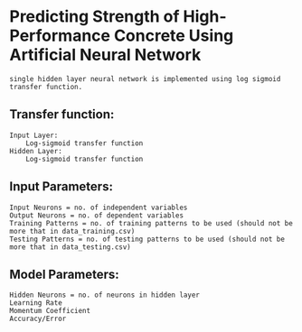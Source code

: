 # Predicting Strength of High-Performance Concrete Using Artificial Neural Network
    single hidden layer neural network is implemented using log sigmoid transfer function.

## Transfer function:
    Input Layer:
        Log-sigmoid transfer function
    Hidden Layer:
        Log-sigmoid transfer function

## Input Parameters:
    Input Neurons = no. of independent variables
    Output Neurons = no. of dependent variables
    Training Patterns = no. of training patterns to be used (should not be more that in data_training.csv)
    Testing Patterns = no. of testing patterns to be used (should not be more that in data_testing.csv)

## Model Parameters:
    Hidden Neurons = no. of neurons in hidden layer
    Learning Rate
    Momentum Coefficient
    Accuracy/Error